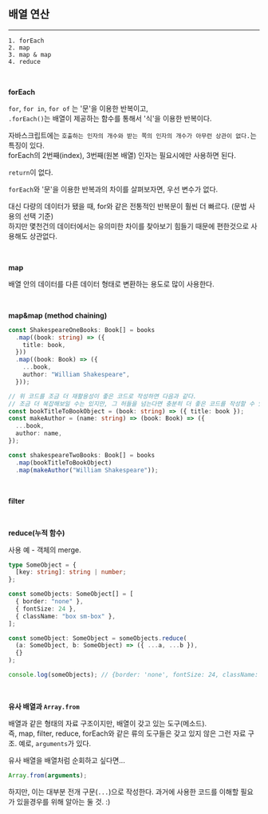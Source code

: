 ## 배열 연산

---

```
1. forEach
2. map
3. map & map
4. reduce
```

<br />

**forEach**

`for`, `for in`, `for of` 는 '문'을 이용한 반복이고, <br />
`.forEach()`는 배열이 제공하는 함수를 통해서 '식'을 이용한 반복이다.

자바스크립트에는 `호출하는 인자의 개수와 받는 쪽의 인자의 개수가 아무런 상관이 없다.`는 특징이 있다. <br />
forEach의 2번째(index), 3번째(원본 배열) 인자는 필요시에만 사용하면 된다.

`return`이 없다.

`forEach`와 '문'을 이용한 반복과의 차이를 살펴보자면, 우선 변수가 없다.

대신 다량의 데이터가 됐을 때, for와 같은 전통적인 반복문이 훨씬 더 빠르다. (문법 사용의 선택 기준) <br />
하지만 몇천건의 데이터에서는 유의미한 차이를 찾아보기 힘들기 때문에 편한것으로 사용해도 상관없다.

<br />

**map**

배열 안의 데이터를 다른 데이터 형태로 변환하는 용도로 많이 사용한다.

<br />

**map&map (method chaining)**

```ts
const ShakespeareOneBooks: Book[] = books
  .map((book: string) => ({
    title: book,
  }))
  .map((book: Book) => ({
    ...book,
    author: "William Shakespeare",
  }));
```

```ts
// 위 코드를 조금 더 재활용성이 좋은 코드로 작성하면 다음과 같다.
// 조금 더 복잡해보일 수는 있지만, 그 허들을 넘는다면 충분히 더 좋은 코드를 작성할 수 있는 것...
const bookTitleToBookObject = (book: string) => ({ title: book });
const makeAuthor = (name: string) => (book: Book) => ({
  ...book,
  author: name,
});

const shakespeareTwoBooks: Book[] = books
  .map(bookTitleToBookObject)
  .map(makeAuthor("William Shakespeare"));
```

<br />

**filter**

<br />

**reduce(누적 함수)**

사용 예 - 객체의 merge.

```ts
type SomeObject = {
  [key: string]: string | number;
};

const someObjects: SomeObject[] = [
  { border: "none" },
  { fontSize: 24 },
  { className: "box sm-box" },
];

const someObject: SomeObject = someObjects.reduce(
  (a: SomeObject, b: SomeObject) => ({ ...a, ...b }),
  {}
);

console.log(someObjects); // {border: 'none', fontSize: 24, className: 'box sm-box'}
```

<br />

**유사 배열과 `Array.from`**

배열과 같은 형태의 자료 구조이지만, 배열이 갖고 있는 도구(메소드). <br />
즉, map, filter, reduce, forEach와 같은 류의 도구들은 갖고 있지 않은 그런 자료 구조.
예로, `arguments`가 있다.

유사 배열을 배열처럼 순회하고 싶다면...

```ts
Array.from(arguments);
```

하지만, 이는 대부분 전개 구문(`...`)으로 작성한다.
과거에 사용한 코드를 이해할 필요가 있을경우를 위해 알아는 둘 것. :)
